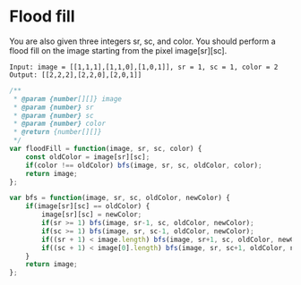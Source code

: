 # Flood fill

You are also given three integers sr, sc, and color. You should perform a flood fill on the image starting from the pixel image[sr][sc].

```
Input: image = [[1,1,1],[1,1,0],[1,0,1]], sr = 1, sc = 1, color = 2
Output: [[2,2,2],[2,2,0],[2,0,1]]
```

```javascript
/**
 * @param {number[][]} image
 * @param {number} sr
 * @param {number} sc
 * @param {number} color
 * @return {number[][]}
 */
var floodFill = function(image, sr, sc, color) {
    const oldColor = image[sr][sc];
    if(color !== oldColor) bfs(image, sr, sc, oldColor, color);
    return image;
};

var bfs = function(image, sr, sc, oldColor, newColor) {
    if(image[sr][sc] == oldColor) {
        image[sr][sc] = newColor;
        if(sr >= 1) bfs(image, sr-1, sc, oldColor, newColor);
        if(sc >= 1) bfs(image, sr, sc-1, oldColor, newColor);
        if((sr + 1) < image.length) bfs(image, sr+1, sc, oldColor, newColor);
        if((sc + 1) < image[0].length) bfs(image, sr, sc+1, oldColor, newColor);
    }
    return image;
};
```